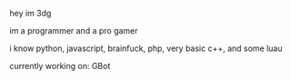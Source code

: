 hey im 3dg

im a programmer and a pro gamer


i know python, javascript, brainfuck, php, very basic c++, and some luau


currently working on:
GBot
